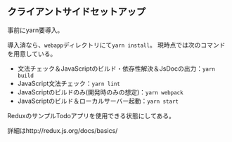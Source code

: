 ## クライアントサイドセットアップ

事前にyarn要導入。

導入済なら、`webapp`ディレクトリにて`yarn install`。
現時点では次のコマンドを用意している。

- 文法チェック＆JavaScriptのビルド・依存性解決＆JsDocの出力：`yarn build`
- JavaScript文法チェック：`yarn lint`
- JavaScriptのビルドのみ(開発時のみの想定)：`yarn webpack`
- JavaScriptのビルド＆ローカルサーバー起動：`yarn start`

ReduxのサンプルTodoアプリを使用できる状態にしてある。

詳細はhttp://redux.js.org/docs/basics/
